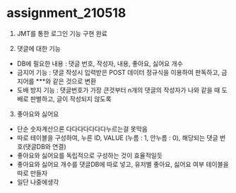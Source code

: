 # assignment_210518

1. JMT를 통한 로그인 기능 구현 완료

2. 댓글에 대한 기능
- DB에 필요한 내용 : 댓글 번호, 작성자, 내용, 좋아요, 싫어요 개수
- 금지어 기능 : 댓글 작성시 입력받은 POST 데이터 정규식을 이용하여 판독하고, 금지어를 ***와 같은 것으로 변환
- 도배 방지 기능 : 댓글번호가 가장 큰것부터 n개의 댓글의 작성자가 나와 같을 때 도배로 판별하고, 글이 작성되지 않도록

3. 좋아요와 싫어요
- 단순 숫자계산으론 다다다다다다다누르는걸 못막음
- 따로 테이블을 구성하여, 누른 ID, VALUE (누름 : 1, 안누름 : 0), 해당되는 댓글 번호(댓글DB와 연결)
- 좋아요와 싫어요를 독립적으로 구성하는 것이 효율적일듯
- 좋아요와 싫어요 개수를 댓글DB에 따로 넣고, 유저별 좋아요, 싫어요 여부 테이블을 따로 만들자
- 일단 나중에생각